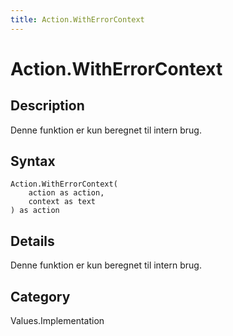 ```yaml
---
title: Action.WithErrorContext
---
```


# Action.WithErrorContext


## Description

Denne funktion er kun beregnet til intern brug.


## Syntax

```powerquery
Action.WithErrorContext(
    action as action,
    context as text
) as action
```


## Details

Denne funktion er kun beregnet til intern brug.



## Category
Values.Implementation

